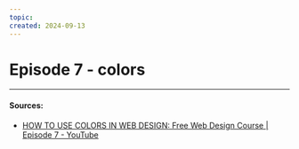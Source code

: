 ```yaml
---
topic: 
created: 2024-09-13
---
```


# Episode 7 - colors








___
#### Sources:
- [HOW TO USE COLORS IN WEB DESIGN: Free Web Design Course | Episode 7 - YouTube](https://www.youtube.com/watch?v=UuPt4RpV4Xc&list=PLXC_gcsKLD6n7p6tHPBxsKjN5hA_quaPI&index=9)